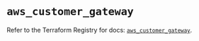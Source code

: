 # `aws_customer_gateway`

Refer to the Terraform Registry for docs: [`aws_customer_gateway`](https://registry.terraform.io/providers/hashicorp/aws/6.12.0/docs/resources/customer_gateway).
